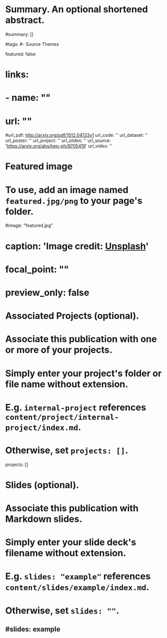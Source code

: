 # Summary. An optional shortened abstract.
#summary: []

#tags:
#- Source Themes

featured: false

# links:
# - name: ""
#   url: ""
#url_pdf: http://arxiv.org/pdf/1512.04133v1
url_code: ''
url_dataset: ''
url_poster: ''
url_project: ''
url_slides: ''
url_source: 'https://arxiv.org/abs/hep-ph/9705419'
url_video: ''

# Featured image
# To use, add an image named `featured.jpg/png` to your page's folder.
#image: "featured.jpg"
#  caption: 'Image credit: [**Unsplash**](https://unsplash.com/photos/jdD8gXaTZsc)'
#  focal_point: ""
#  preview_only: false

# Associated Projects (optional).
#   Associate this publication with one or more of your projects.
#   Simply enter your project's folder or file name without extension.
#   E.g. `internal-project` references `content/project/internal-project/index.md`.
#   Otherwise, set `projects: []`.
projects: []

# Slides (optional).
#   Associate this publication with Markdown slides.
#   Simply enter your slide deck's filename without extension.
#   E.g. `slides: "example"` references `content/slides/example/index.md`.
#   Otherwise, set `slides: ""`.
#slides: example
---




